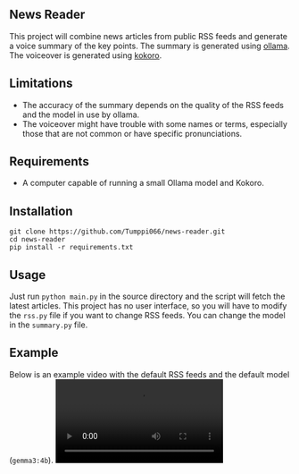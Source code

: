 ## News Reader

This project will combine news articles from public RSS feeds and generate a voice summary of the key points. The summary is generated using [ollama](https://ollama.com/). The voiceover is generated using [kokoro](https://github.com/hexgrad/kokoro).

## Limitations
- The accuracy of the summary depends on the quality of the RSS feeds and the model in use by ollama.
- The voiceover might have trouble with some names or terms, especially those that are not common or have specific pronunciations.

## Requirements
- A computer capable of running a small Ollama model and Kokoro.

## Installation
```
git clone https://github.com/Tumppi066/news-reader.git
cd news-reader
pip install -r requirements.txt
```

## Usage
Just run `python main.py` in the source directory and the script will fetch the latest articles. This project has no user interface, so you will have to modify the `rss.py` file if you want to change RSS feeds. You can change the model in the `summary.py` file.

## Example
Below is an example video with the default RSS feeds and the default model (`gemma3:4b`).
![Example](examples/example-11-06-25.mp4)